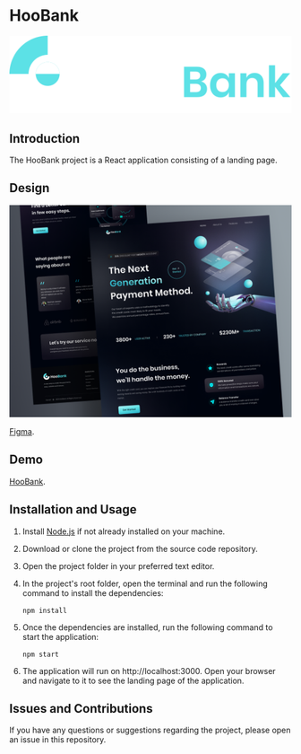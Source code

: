 # HooBank

<img src="./src/images/logo.svg">

## Introduction

The HooBank project is a React application consisting of a landing page.


## Design


<img src="./src/images/Desktop.png">


[Figma](https://www.figma.com/file/bUGIPys15E78w9bs1l4tgS/HooBank?type=design&node-id=310-485&mode=design&t=Rs4nmHtkpKF9e1nx-0).


## Demo
[HooBank](https://hoobank-ab.netlify.app/).



## Installation and Usage

1. Install [Node.js](https://nodejs.org) if not already installed on your machine.
2. Download or clone the project from the source code repository.
3. Open the project folder in your preferred text editor.
4. In the project's root folder, open the terminal and run the following command to install the dependencies:

   ```
   npm install
   ```

5. Once the dependencies are installed, run the following command to start the application:

   ```
   npm start
   ```

6. The application will run on http://localhost:3000. Open your browser and navigate to it to see the landing page of the application.


## Issues and Contributions

If you have any questions or suggestions regarding the project, please open an issue in this repository.


